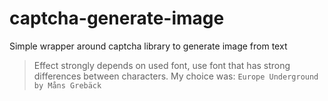 # captcha-generate-image
Simple wrapper around captcha library to generate image from text

> Effect strongly depends on used font, use font that has strong differences between characters. My choice was: `Europe Underground by Måns Grebäck`
